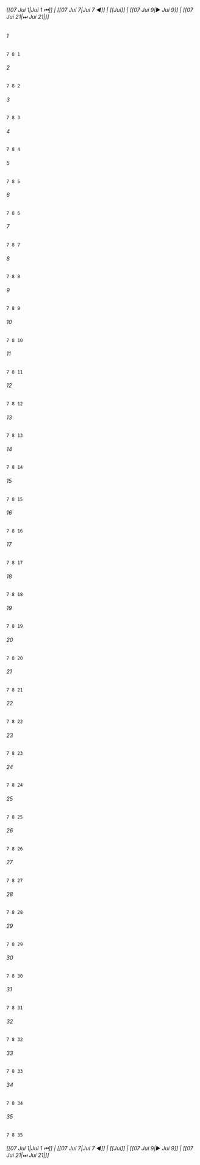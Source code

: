 
###### [[07 Juí 1|Juí 1 ⏮]] | [[07 Juí 7|Juí 7 ◀]] | [[Juí]] | [[07 Juí 9|▶ Juí 9]] | [[07 Juí 21|⏭ Juí 21|]]

###### 1
``` verse
7 8 1 
```
###### 2
``` verse
7 8 2 
```
###### 3
``` verse
7 8 3 
```
###### 4
``` verse
7 8 4 
```
###### 5
``` verse
7 8 5 
```
###### 6
``` verse
7 8 6 
```
###### 7
``` verse
7 8 7 
```
###### 8
``` verse
7 8 8 
```
###### 9
``` verse
7 8 9 
```
###### 10
``` verse
7 8 10 
```
###### 11
``` verse
7 8 11 
```
###### 12
``` verse
7 8 12 
```
###### 13
``` verse
7 8 13 
```
###### 14
``` verse
7 8 14 
```
###### 15
``` verse
7 8 15 
```
###### 16
``` verse
7 8 16 
```
###### 17
``` verse
7 8 17 
```
###### 18
``` verse
7 8 18 
```
###### 19
``` verse
7 8 19 
```
###### 20
``` verse
7 8 20 
```
###### 21
``` verse
7 8 21 
```
###### 22
``` verse
7 8 22 
```
###### 23
``` verse
7 8 23 
```
###### 24
``` verse
7 8 24 
```
###### 25
``` verse
7 8 25 
```
###### 26
``` verse
7 8 26 
```
###### 27
``` verse
7 8 27 
```
###### 28
``` verse
7 8 28 
```
###### 29
``` verse
7 8 29 
```
###### 30
``` verse
7 8 30 
```
###### 31
``` verse
7 8 31 
```
###### 32
``` verse
7 8 32 
```
###### 33
``` verse
7 8 33 
```
###### 34
``` verse
7 8 34 
```
###### 35
``` verse
7 8 35 
```

###### [[07 Juí 1|Juí 1 ⏮]] | [[07 Juí 7|Juí 7 ◀]] | [[Juí]] | [[07 Juí 9|▶ Juí 9]] | [[07 Juí 21|⏭ Juí 21|]]

